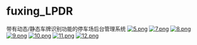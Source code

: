 # fuxing_LPDR
 带有动态/静态车牌识别功能的停车场后台管理系统
[![5.png](https://i.postimg.cc/XvYHH2N7/5.png)](https://postimg.cc/v4CtDt6p)
[![7.png](https://i.postimg.cc/1XwJn2BM/7.png)](https://postimg.cc/wRxhnWSs)
[![8.png](https://i.postimg.cc/9QJ17GP3/8.png)](https://postimg.cc/Hr8QG8P3)
[![9.png](https://i.postimg.cc/xCbPhhwY/9.png)](https://postimg.cc/sQsSZ6f0)
[![10.png](https://i.postimg.cc/Jhs3HS4J/10.png)](https://postimg.cc/Y4wLJnFq)
[![11.png](https://i.postimg.cc/qvbXRp04/11.png)](https://postimg.cc/yDRSp4kb)
[![12.png](https://i.postimg.cc/NFcRVM87/12.png)](https://postimg.cc/5YsHQfR6)
